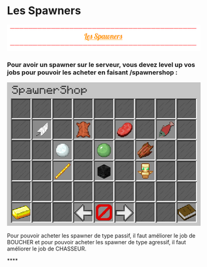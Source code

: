 # Les Spawners

![](../.gitbook/assets/capture-decran-2021-03-14-220034.png)

### **Pour avoir un spawner sur le serveur, vous devez level up vos jobs pour pouvoir les acheter en faisant /spawnershop :**

![](../.gitbook/assets/capture-decran-2021-03-14-220251.png)

Pour pouvoir acheter les spawner de type passif, il faut améliorer le job de BOUCHER et pour pouvoir acheter les spawner de type agressif, il faut améliorer le job de CHASSEUR.

\*\*\*\*



